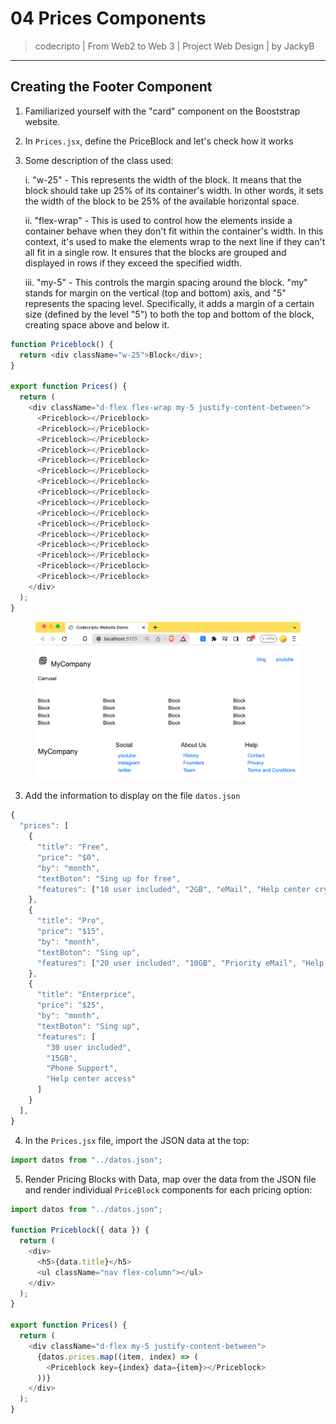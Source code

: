 # 04 Prices Components

> codecripto | From Web2 to Web 3 | Project Web Design | by JackyB

***

## Creating the Footer Component

1. Familiarized yourself with the "card" component on the Booststrap website.
2. In `Prices.jsx`, define the PriceBlock and let's check how it works
3.  Some description of the class used:

    i. "w-25" - This represents the width of the block. It means that the block should take up 25% of its container's width. In other words, it sets the width of the block to be 25% of the available horizontal space.

    ii. "flex-wrap" - This is used to control how the elements inside a container behave when they don't fit within the container's width. In this context, it's used to make the elements wrap to the next line if they can't all fit in a single row. It ensures that the blocks are grouped and displayed in rows if they exceed the specified width.

    iii. "my-5" - This controls the margin spacing around the block. "my" stands for margin on the vertical (top and bottom) axis, and "5" represents the spacing level. Specifically, it adds a margin of a certain size (defined by the level "5") to both the top and bottom of the block, creating space above and below it.

```javascript
function Priceblock() {
  return <div className="w-25">Block</div>;
}

export function Prices() {
  return (
    <div className="d-flex flex-wrap my-5 justify-content-between">
      <Priceblock></Priceblock>
      <Priceblock></Priceblock>
      <Priceblock></Priceblock>
      <Priceblock></Priceblock>
      <Priceblock></Priceblock>
      <Priceblock></Priceblock>
      <Priceblock></Priceblock>
      <Priceblock></Priceblock>
      <Priceblock></Priceblock>
      <Priceblock></Priceblock>
      <Priceblock></Priceblock>
      <Priceblock></Priceblock>
      <Priceblock></Priceblock>
      <Priceblock></Priceblock>
      <Priceblock></Priceblock>
      <Priceblock></Priceblock>
    </div>
  );
}
```

<figure><img src="../.gitbook/assets/image (10).png" alt=""><figcaption></figcaption></figure>

3. Add the information to display on the file `datos.json`

```javascript
{
  "prices": [
    {
      "title": "Free",
      "price": "$0",
      "by": "month",
      "textBoton": "Sing up for free",
      "features": ["10 user included", "2GB", "eMail", "Help center crypto"]
    },
    {
      "title": "Pro",
      "price": "$15",
      "by": "month",
      "textBoton": "Sing up",
      "features": ["20 user included", "10GB", "Priority eMail", "Help center"]
    },
    {
      "title": "Enterprice",
      "price": "$25",
      "by": "month",
      "textBoton": "Sing up",
      "features": [
        "30 user included",
        "15GB",
        "Phone Support",
        "Help center access"
      ]
    }
  ],
}
```

4. In the `Prices.jsx` file, import the JSON data at the top:

```jsx
import datos from "../datos.json";
```

5. Render Pricing Blocks with Data, map over the data from the JSON file and render individual `PriceBlock` components for each pricing option:

```javascript
import datos from "../datos.json";

function Priceblock({ data }) {
  return (
    <div>
      <h5>{data.title}</h5>
      <ul className="nav flex-column"></ul>
    </div>
  );
}

export function Prices() {
  return (
    <div className="d-flex my-5 justify-content-between">
      {datos.prices.map((item, index) => (
        <Priceblock key={index} data={item}></Priceblock>
      ))}
    </div>
  );
}

```

<figure><img src="../.gitbook/assets/Screenshot 2023-10-27 at 10.52.35 PM.png" alt=""><figcaption></figcaption></figure>
